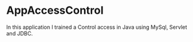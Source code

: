 # AppAccessControl
In this application I trained a Control access in Java using MySql, Servlet and JDBC.
